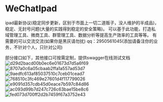 # WeChatIpad
ipad最新协议(稳定同步更新，区别于市面上一切二道贩子，没人维护的半成品)，稳定、无封号问题(大量的实践得到稳定的安全策略)。
可以基于此功能，打造私域管理工具、微商工具、群管理工具、数据分析等提高生产效率的工具等等。
有需要的可以交流交流(如果你是黑灰请勿扰) qq：2950561045(添加请备注你的业务，不针对个人，只针对公司)

部分接口如下，其他接口可按需定制，提供swagger在线测试文档
![d29d2bacd00b0ec6e01673d7d5a6f69](https://github.com/danta666/WeChatIpad/assets/29486192/4f77e9ae-23bb-40d2-99af-0c64f153e08b)
![8707a0c6a05cbaab2ffa1a557ad53d7](https://github.com/danta666/WeChatIpad/assets/29486192/9ea226eb-6a63-49f7-a945-fe4f8324ae0b)
![9aedfc613af85037510c7ceb01cead7](https://github.com/danta666/WeChatIpad/assets/29486192/e48ca0f6-2fe1-45f4-917e-3c9ff980dff2)
![768510c3fc469e27601d4f117799026](https://github.com/danta666/WeChatIpad/assets/29486192/f4506edf-8353-4795-9e1e-fcc122a2aeb5)
![e9091d357cdb45d0eace7b597c84d86](https://github.com/danta666/WeChatIpad/assets/29486192/1dd73a1d-149f-4f45-8f36-5fb170022bb3)
![ac093d99b7d247c726c63bae15be8c6](https://github.com/danta666/WeChatIpad/assets/29486192/2b6d2673-682e-4602-9312-44f460f0a9cd)
![fed073d700ff2d2b7459f67a3752e43](https://github.com/danta666/WeChatIpad/assets/29486192/17773d67-80fa-409c-a217-7eb3efb85d21)











